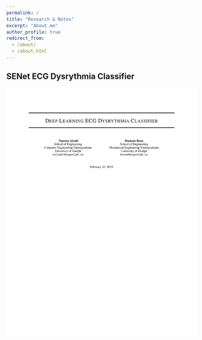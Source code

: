 ```yaml
---
permalink: /
title: "Research & Notes"
excerpt: "About me"
author_profile: true
redirect_from: 
  - /about/
  - /about.html
---
```

## SENet ECG Dysrythmia Classifier

![SENet ECG Dysrythmia Classifier](https://github.com/nalsadi/nalsadi.github.io/blob/master/_publications/Deep_Learning_ECG_Dysrythmia_Classifier.png)

